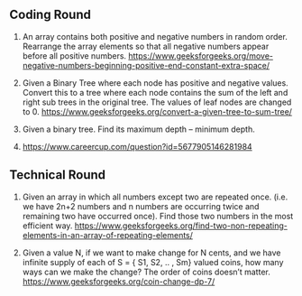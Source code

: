 ## Coding Round
1. An array contains both positive and negative numbers in random order.
 Rearrange the array elements so that all negative numbers appear 
 before all positive numbers.
 https://www.geeksforgeeks.org/move-negative-numbers-beginning-positive-end-constant-extra-space/

2. Given a Binary Tree where each node has positive and negative values.
  Convert this to a tree where each node contains the sum of the left and right sub trees in the original tree.
  The values of leaf nodes are changed to 0.
  https://www.geeksforgeeks.org/convert-a-given-tree-to-sum-tree/

3. Given a binary tree. Find its maximum depth – minimum depth.

4. https://www.careercup.com/question?id=5677905146281984

## Technical Round
1. Given an array in which all numbers except two are repeated once.
  (i.e. we have 2n+2 numbers and n numbers are occurring twice and remaining two have occurred once).
  Find those two numbers in the most efficient way.
  https://www.geeksforgeeks.org/find-two-non-repeating-elements-in-an-array-of-repeating-elements/

2. Given a value N, if we want to make change for N cents, and we have infinite supply of each of S = { S1, S2, .. , Sm} valued coins,
  how many ways can we make the change? The order of coins doesn’t matter.
  https://www.geeksforgeeks.org/coin-change-dp-7/
